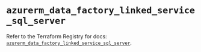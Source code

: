 # `azurerm_data_factory_linked_service_sql_server`

Refer to the Terraform Registry for docs: [`azurerm_data_factory_linked_service_sql_server`](https://registry.terraform.io/providers/hashicorp/azurerm/4.10.0/docs/resources/data_factory_linked_service_sql_server).
